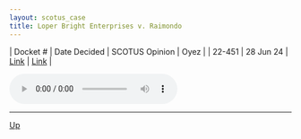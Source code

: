 ```yaml
---
layout: scotus_case
title: Loper Bright Enterprises v. Raimondo
---
```


| Docket # | Date Decided | SCOTUS Opinion | Oyez |
| 22-451 | 28 Jun 24 | [Link](https://www.supremecourt.gov/opinions/23pdf/603us1r54_o7jp.pdf) | [Link](https://www.oyez.org/cases/2023/22-451) |

<audio controls>
   <source src='./resources/22-451.mp3' type='audio/mpeg'>
</audio>

<object data='./resources/22-451.pdf' type='application/pdf'></object>

---

[Up](./README.md)